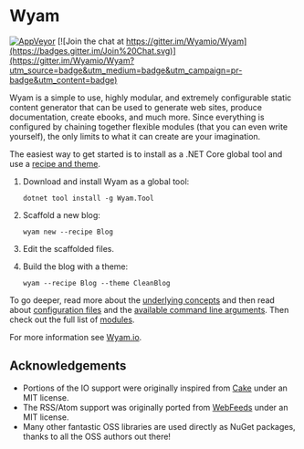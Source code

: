 # Wyam
[![AppVeyor](https://img.shields.io/appveyor/ci/Wyam/wyam/master.svg?label=appveyor)](https://ci.appveyor.com/project/Wyam/wyam/branch/master) 
[![Join the chat at https://gitter.im/Wyamio/Wyam](https://badges.gitter.im/Join%20Chat.svg)](https://gitter.im/Wyamio/Wyam?utm_source=badge&utm_medium=badge&utm_campaign=pr-badge&utm_content=badge)

Wyam is a simple to use, highly modular, and extremely configurable static content generator that can be used to generate web sites, produce documentation, create ebooks, and much more. Since everything is configured by chaining together flexible modules (that you can even write yourself), the only limits to what it can create are your imagination.

The easiest way to get started is to install as a .NET Core global tool and use a [recipe and theme](https://wyam.io/recipes).

1. Download and install Wyam as a global tool:

    `dotnet tool install -g Wyam.Tool`

2. Scaffold a new blog:

    `wyam new --recipe Blog`

3. Edit the scaffolded files.

4. Build the blog with a theme:

    `wyam --recipe Blog --theme CleanBlog`

To go deeper, read more about the [underlying concepts](https://wyam.io/docs/concepts) and then read about [configuration files](https://wyam.io/docs/usage/configuration) and the [available command line arguments](https://wyam.io/docs/usage/command-line). Then check out the full list of [modules](https://wyam.io/modules).

For more information see [Wyam.io](https://wyam.io).

## Acknowledgements

* Portions of the IO support were originally inspired from [Cake](http://cakebuild.net) under an MIT license.
* The RSS/Atom support was originally ported from [WebFeeds](https://github.com/mckamey/web-feeds.net) under an MIT license.
* Many other fantastic OSS libraries are used directly as NuGet packages, thanks to all the OSS authors out there!
